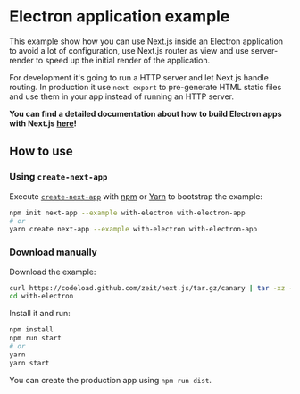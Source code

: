 # Electron application example

This example show how you can use Next.js inside an Electron application to avoid a lot of configuration, use Next.js router as view and use server-render to speed up the initial render of the application.

For development it's going to run a HTTP server and let Next.js handle routing. In production it use `next export` to pre-generate HTML static files and use them in your app instead of running an HTTP server.

**You can find a detailed documentation about how to build Electron apps with Next.js [here](https://leo.im/2017/electron-next)!**

## How to use

### Using `create-next-app`

Execute [`create-next-app`](https://github.com/zeit/next.js/tree/canary/packages/create-next-app) with [npm](https://docs.npmjs.com/cli/init) or [Yarn](https://yarnpkg.com/lang/en/docs/cli/create/) to bootstrap the example:

```bash
npm init next-app --example with-electron with-electron-app
# or
yarn create next-app --example with-electron with-electron-app
```

### Download manually

Download the example:

```bash
curl https://codeload.github.com/zeit/next.js/tar.gz/canary | tar -xz --strip=2 next.js-canary/examples/with-electron
cd with-electron
```

Install it and run:

```bash
npm install
npm run start
# or
yarn
yarn start
```

You can create the production app using `npm run dist`.
